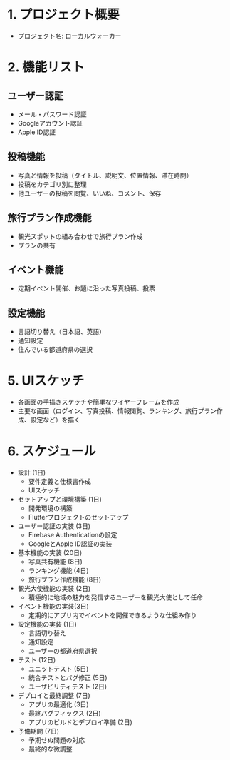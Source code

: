# 1. プロジェクト概要
- プロジェクト名: ローカルウォーカー


# 2. 機能リスト

## ユーザー認証

- メール・パスワード認証
- Googleアカウント認証
- Apple ID認証

## 投稿機能

- 写真と情報を投稿（タイトル、説明文、位置情報、滞在時間）
- 投稿をカテゴリ別に整理
- 他ユーザーの投稿を閲覧、いいね、コメント、保存

## 旅行プラン作成機能

- 観光スポットの組み合わせで旅行プラン作成
- プランの共有

## イベント機能

- 定期イベント開催、お題に沿った写真投稿、投票

## 設定機能

- 言語切り替え（日本語、英語）
- 通知設定
- 住んでいる都道府県の選択


# 5. UIスケッチ
- 各画面の手描きスケッチや簡単なワイヤーフレームを作成
- 主要な画面（ログイン、写真投稿、情報閲覧、ランキング、旅行プラン作成、設定など）を描く

# 6. スケジュール
- 設計 (1日)
    - 要件定義と仕様書作成
    - UIスケッチ
- セットアップと環境構築 (1日)
    - 開発環境の構築
    - Flutterプロジェクトのセットアップ
- ユーザー認証の実装 (3日)
    - Firebase Authenticationの設定
    - GoogleとApple ID認証の実装
- 基本機能の実装 (20日)
    - 写真共有機能 (8日)
    - ランキング機能 (4日)
    - 旅行プラン作成機能 (8日)
- 観光大使機能の実装 (2日)
    - 積極的に地域の魅力を発信するユーザーを観光大使として任命
- イベント機能の実装(3日)
    - 定期的にアプリ内でイベントを開催できるような仕組み作り
- 設定機能の実装 (1日)
    - 言語切り替え
    - 通知設定
    - ユーザーの都道府県選択
- テスト (12日)
    - ユニットテスト (5日)
    - 統合テストとバグ修正 (5日)
    - ユーザビリティテスト (2日)
- デプロイと最終調整 (7日)
    - アプリの最適化 (3日)
    - 最終バグフィックス (2日)
    - アプリのビルドとデプロイ準備 (2日)
- 予備期間 (7日)
    - 予期せぬ問題の対応
    - 最終的な微調整
